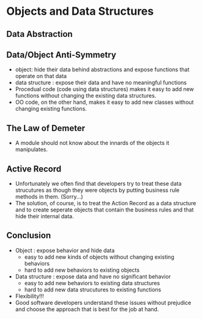 # Objects and Data Structures
## Data Abstraction
## Data/Object Anti-Symmetry
- object: hide their data behind abstractions and expose functions that operate on that data
- data structure : expose their data and have no meaningful functions
- Procedual code (code using data structures) makes it easy to add new functions without changing the existing data structures.
- OO code, on the other hand, makes it easy to add new classes without changing existing functions.

## The Law of Demeter
- A module should not know about the innards of the objects it manipulates.

## Active Record
- Unfortunately we often find that developers try to treat these data strucutures as though they were objects by putting business rule methods in them. (Sorry...)
- The solution, of course, is to treat the Action Record as a data structure and to create seperate objects that contain the business rules and that hide their internal data.

## Conclusion
- Object : expose behavior and hide data
  - easy to add new kinds of objects without changing existing behaviors
  - hard to add new behaviors to existing objects
- Data structure : expose data and have no significant behavior
  - easy to add new behaviors to existing data structures
  - hard to add new data strucutures to existing functions
- Flexibility!!!
- Good software developers understand these issues without prejudice and choose the approach that is best for the job at hand.
